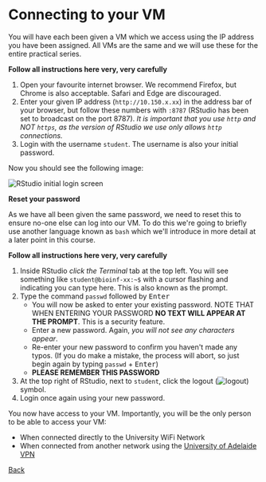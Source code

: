 # Connecting to your VM

You will have each been given a VM which we access using the IP address you have been assigned.
All VMs are the same and we will use these for the entire practical series.

**Follow all instructions here very, very carefully**

1. Open your favourite internet browser. We recommend Firefox, but Chrome is also acceptable. Safari and Edge are discouraged.
2. Enter your given IP address (`http://10.150.x.xx`) in the address bar of your browser, but follow these numbers with `:8787` (RStudio has been set to broadcast on the port 8787). *It is important that you use `http` and NOT `https`, as the version of RStudio we use only allows `http` connections.*
3. Login with the username `student`. The username is also your initial password.

Now you should see the following image:

![RStudio initial login screen](R_Practicals/Bash_Practicals/images/RStudio_VM.png)


**Reset your password**

As we have all been given the same password, we need to reset this to ensure no-one else can log into our VM.
To do this we're going to briefly use another language known as `bash` which we'll introduce in more detail at a later point in this course.

**Follow all instructions here very, very carefully**

1. Inside RStudio *click the Terminal* tab at the top left. You will see something like `student@bioinf-xx:~$` with a cursor flashing and indicating you can type here.
This is also known as the prompt.
2. Type the command `passwd` followed by <kbd>Enter</kbd>
    - You will now be asked to enter your existing password. NOTE THAT WHEN ENTERING YOUR PASSWORD **NO TEXT WILL APPEAR AT THE PROMPT**. This is a security feature.
    - Enter a new password. Again, *you will not see any characters appear*.
    - Re-enter your new password to confirm you haven't made any typos. (If you do make a mistake, the process will abort, so just begin again by typing `passwd` + <kbd>Enter</kbd>)
    - **PLEASE REMEMBER THIS PASSWORD**
3. At the top right of RStudio, next to `student`, click the logout (![logout](R_Practicals/images/logout.png)) symbol.
4. Login once again using your new password.

You now have access to your VM.
Importantly, you will be the only person to be able to access your VM:

- When connected directly to the University WiFi Network
- When connected from another network using the [University of Adelaide VPN](https://www.adelaide.edu.au/technology/your-services/network-services/remote-access-via-virtual-private-network-vpn)

[Back](Bash_Practicals/1_IntroBash)